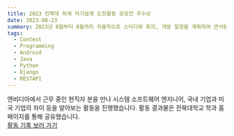 ```yaml
---
title: 2023 전북대 하계 자기설계 도전활동 공모전 우수상
date: 2023-08-23
summary: 2023년 6월부터 8월까지 자율적으로 스터디와 회의, 개발 일정을 계획하여 큰사람 프로젝트 관리 어플리케이션을 개발하는 활동을 진행했습니다.
tags:
  - Contest
  - Programming
  - Android
  - Java
  - Python
  - Django
  - RESTAPI
---
```

엔비디아에서 근무 중인 현직자 분을 만나 시스템 소프트웨어 엔지니어, 국내 기업과 미국 기업의 차이 등을 알아보는 활동을 진행했습니다. 활동 결과물은 전북대학교 학과 홈페이지를 통해 공유했습니다.  
[활동 기록 보러 가기](https://bead-hornet-56a.notion.site/2023-06-08-e6f6e475357f42eab892f3018fb285da)